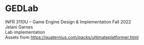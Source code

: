 # GEDLab
INFR 3110U – Game Engine Design & Implementation Fall 2022 <br />
Jelani Garnes <br />
Lab implementation<br />
Assets from https://quaternius.com/packs/ultimateplatformer.html
